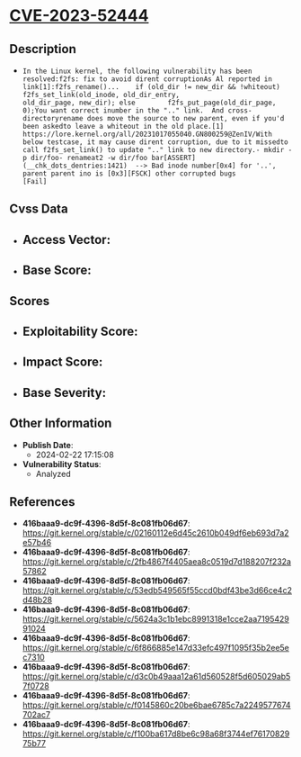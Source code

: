 
# [CVE-2023-52444](https://cve.mitre.org/cgi-bin/cvename.cgi?name=CVE-2023-52444)

## Description

- `In the Linux kernel, the following vulnerability has been resolved:f2fs: fix to avoid dirent corruptionAs Al reported in link[1]:f2fs_rename()...	if (old_dir != new_dir && !whiteout)		f2fs_set_link(old_inode, old_dir_entry,					old_dir_page, new_dir);	else		f2fs_put_page(old_dir_page, 0);You want correct inumber in the ".." link.  And cross-directoryrename does move the source to new parent, even if you'd been askedto leave a whiteout in the old place.[1] https://lore.kernel.org/all/20231017055040.GN800259@ZenIV/With below testcase, it may cause dirent corruption, due to it missedto call f2fs_set_link() to update ".." link to new directory.- mkdir -p dir/foo- renameat2 -w dir/foo bar[ASSERT] (__chk_dots_dentries:1421)  --> Bad inode number[0x4] for '..', parent parent ino is [0x3][FSCK] other corrupted bugs                           [Fail]`

## Cvss Data

- **Access Vector**:
  - 
- **Base Score**:
  - 

## Scores

- **Exploitability Score**:
  - 
- **Impact Score**:
  - 
- **Base Severity**:
  - 

## Other Information

- **Publish Date**:
  - 2024-02-22 17:15:08
- **Vulnerability Status**:
  - Analyzed

## References

- **416baaa9-dc9f-4396-8d5f-8c081fb06d67**: https://git.kernel.org/stable/c/02160112e6d45c2610b049df6eb693d7a2e57b46
- **416baaa9-dc9f-4396-8d5f-8c081fb06d67**: https://git.kernel.org/stable/c/2fb4867f4405aea8c0519d7d188207f232a57862
- **416baaa9-dc9f-4396-8d5f-8c081fb06d67**: https://git.kernel.org/stable/c/53edb549565f55ccd0bdf43be3d66ce4c2d48b28
- **416baaa9-dc9f-4396-8d5f-8c081fb06d67**: https://git.kernel.org/stable/c/5624a3c1b1ebc8991318e1cce2aa719542991024
- **416baaa9-dc9f-4396-8d5f-8c081fb06d67**: https://git.kernel.org/stable/c/6f866885e147d33efc497f1095f35b2ee5ec7310
- **416baaa9-dc9f-4396-8d5f-8c081fb06d67**: https://git.kernel.org/stable/c/d3c0b49aaa12a61d560528f5d605029ab57f0728
- **416baaa9-dc9f-4396-8d5f-8c081fb06d67**: https://git.kernel.org/stable/c/f0145860c20be6bae6785c7a2249577674702ac7
- **416baaa9-dc9f-4396-8d5f-8c081fb06d67**: https://git.kernel.org/stable/c/f100ba617d8be6c98a68f3744ef7617082975b77

